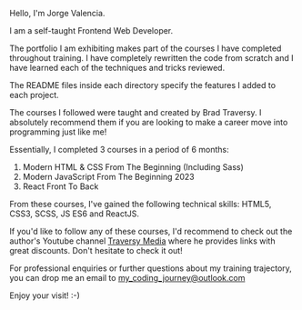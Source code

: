 Hello, I'm Jorge Valencia.

I am a self-taught Frontend Web Developer.

The portfolio I am exhibiting makes part of the courses I have completed throughout training. I have completely rewritten the code from scratch and I have learned each of the techniques and tricks reviewed.

The README files inside each directory specify the features I added to each project.

The courses I followed were taught and created by Brad Traversy. I absolutely recommend them if you are looking to make a career move into programming just like me!

Essentially, I completed 3 courses in a period of 6 months:

1. Modern HTML & CSS From The Beginning (Including Sass)
2. Modern JavaScript From The Beginning 2023
3. React Front To Back

From these courses, I've gained the following technical skills: HTML5, CSS3, SCSS, JS ES6 and ReactJS.

If you'd like to follow any of these courses, I'd recommend to check out the author's Youtube channel [Traversy Media](https://www.youtube.com/@TraversyMedia 'Traversy Media Youtube Channel') where he provides links with great discounts. Don't hesitate to check it out!

For professional enquiries or further questions about my training trajectory, you can drop me an email to my_coding_journey@outlook.com

Enjoy your visit! :-)
